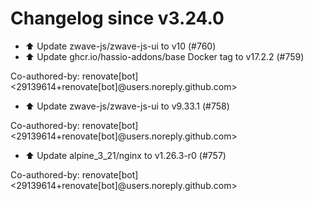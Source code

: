 # Changelog since v3.24.0
- ⬆️ Update zwave-js/zwave-js-ui to v10 (#760) 
- ⬆️ Update ghcr.io/hassio-addons/base Docker tag to v17.2.2 (#759)

Co-authored-by: renovate[bot] <29139614+renovate[bot]@users.noreply.github.com> 
- ⬆️ Update zwave-js/zwave-js-ui to v9.33.1 (#758)

Co-authored-by: renovate[bot] <29139614+renovate[bot]@users.noreply.github.com> 
- ⬆️ Update alpine_3_21/nginx to v1.26.3-r0 (#757)

Co-authored-by: renovate[bot] <29139614+renovate[bot]@users.noreply.github.com> 
